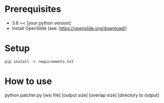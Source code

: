 # Prerequisites
- 3.6 =< [your python version]
- Install OpenSlide (see. https://openslide.org/download/)

# Setup

```
pip install -r requirements.txt
```

# How to use

python patcher.py [wsi file] [output size] [overlap size] [directory to output]

